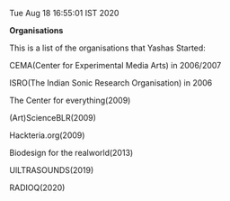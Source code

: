 
Tue Aug 18 16:55:01 IST 2020

**Organisations**

This is a list of the organisations that Yashas Started:

CEMA(Center for Experimental Media Arts) in 2006/2007

ISRO(The Indian Sonic Research Organisation) in 2006

The Center for everything(2009)

(Art)ScienceBLR(2009)

Hackteria.org(2009)

Biodesign for the realworld(2013)

UlLTRASOUNDS(2019)

RADIOQ(2020)
